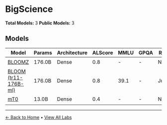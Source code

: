 # BigScience

**Total Models:** 3
**Public Models:** 3

## Models

| Model | Params | Architecture | ALScore | MMLU | GPQA | Released | Status |
|-------|--------|--------------|---------|------|------|----------|--------|
| [BLOOMZ](../models/bigscience/bloomz.md) | 176.0B | Dense | 0.8 | - | - | Nov/2022 | 🟢 |
| [BLOOM (tr11-176B-ml)](../models/bigscience/bloom-tr11-176b-ml.md) | 176.0B | Dense | 0.8 | 39.1 | - | Jul/2022 | 🟢 |
| [mT0](../models/bigscience/mt0.md) | 13.0B | Dense | 0.4 | - | - | Nov/2022 | 🟢 |

---

[← Back to Home](../README.md) • [View All Labs](../labs/)

